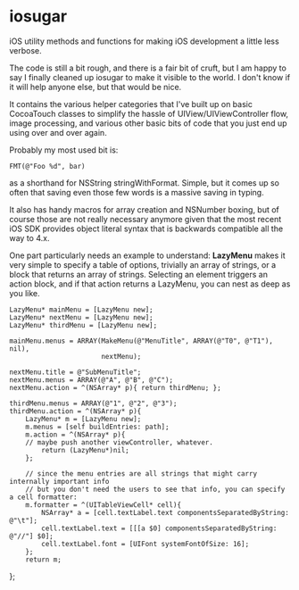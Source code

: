 iosugar
=======

iOS utility methods and functions for making iOS development a little less verbose.

The code is still a bit rough, and there is a fair bit of cruft, but I am happy to say I finally cleaned up iosugar to make it visible to the world.  I don't know if it will help anyone else, but that would be nice.

It contains the various helper categories that I've built up on basic CocoaTouch classes to simplify the hassle of UIView/UIViewController flow, image processing, and various other basic bits of code that you just end up using over and over again.

Probably my most used bit is:

    FMT(@"Foo %d", bar)

as a shorthand for NSString stringWithFormat.  Simple, but it comes up so often that saving even those few words is a massive saving in typing.

It also has handy macros for array creation and NSNumber boxing, but of course those are not really necessary anymore given that the most recent iOS SDK provides object literal syntax that is backwards compatible all the way to 4.x.

One part particularly needs an example to understand: **LazyMenu** makes it very simple to specify a table of options, trivially an array of strings, or a block that returns an array of strings.  Selecting an element triggers an action block, and if that action returns a LazyMenu, you can nest as deep as you like.

    LazyMenu* mainMenu = [LazyMenu new];
    LazyMenu* nextMenu = [LazyMenu new];
    LazyMenu* thirdMenu = [LazyMenu new];

    mainMenu.menus = ARRAY(MakeMenu(@"MenuTitle", ARRAY(@"T0", @"T1"), nil), 
                           nextMenu);

    nextMenu.title = @"SubMenuTitle";
    nextMenu.menus = ARRAY(@"A", @"B", @"C");
    nextMenu.action = ^(NSArray* p){ return thirdMenu; };
    
    thirdMenu.menus = ARRAY(@"1", @"2", @"3");
    thirdMenu.action = ^(NSArray* p){
        LazyMenu* m = [LazyMenu new];
        m.menus = [self buildEntries: path];
        m.action = ^(NSArray* p){
	    // maybe push another viewController, whatever.
            return (LazyMenu*)nil; 
        };

        // since the menu entries are all strings that might carry internally important info
        // but you don't need the users to see that info, you can specify a cell formatter:
        m.formatter = ^(UITableViewCell* cell){ 
            NSArray* a = [cell.textLabel.text componentsSeparatedByString: @"\t"];
            cell.textLabel.text = [[[a $0] componentsSeparatedByString: @"//"] $0];
            cell.textLabel.font = [UIFont systemFontOfSize: 16];
        };
        return m;
};


